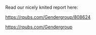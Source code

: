 Read our nicely knited report here: 

https://rpubs.com/Gendergroup/808624

https://rpubs.com/Gendergroup
